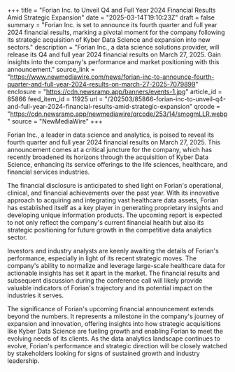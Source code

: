 +++
title = "Forian Inc. to Unveil Q4 and Full Year 2024 Financial Results Amid Strategic Expansion"
date = "2025-03-14T19:10:23Z"
draft = false
summary = "Forian Inc. is set to announce its fourth quarter and full year 2024 financial results, marking a pivotal moment for the company following its strategic acquisition of Kyber Data Science and expansion into new sectors."
description = "Forian Inc., a data science solutions provider, will release its Q4 and full year 2024 financial results on March 27, 2025. Gain insights into the company's performance and market positioning with this announcement."
source_link = "https://www.newmediawire.com/news/forian-inc-to-announce-fourth-quarter-and-full-year-2024-results-on-march-27-2025-7079899"
enclosure = "https://cdn.newsramp.app/banners/events-1.jpg"
article_id = 85866
feed_item_id = 11925
url = "/202503/85866-forian-inc-to-unveil-q4-and-full-year-2024-financial-results-amid-strategic-expansion"
qrcode = "https://cdn.newsramp.app/newmediawire/qrcode/253/14/smogmLLR.webp"
source = "NewMediaWire"
+++

<p>Forian Inc., a leader in data science and analytics, is poised to reveal its fourth quarter and full year 2024 financial results on March 27, 2025. This announcement comes at a critical juncture for the company, which has recently broadened its horizons through the acquisition of Kyber Data Science, enhancing its service offerings to the life sciences, healthcare, and financial services industries.</p><p>The financial disclosure is anticipated to shed light on Forian's operational, clinical, and financial achievements over the past year. With its innovative approach to acquiring and integrating vast healthcare data assets, Forian has established itself as a key player in generating proprietary insights and developing unique information products. The upcoming report is expected to not only reflect the company's current financial health but also its strategic positioning for future growth in the competitive data analytics sector.</p><p>Investors and industry analysts are keenly awaiting the details of Forian's performance, especially in light of its recent strategic moves. The company's ability to normalize and leverage large-scale healthcare data for actionable insights has set it apart in the market. The financial results and subsequent discussion during the conference call will likely provide valuable indicators of Forian's trajectory and its potential impact on the industries it serves.</p><p>The significance of Forian's upcoming financial announcement extends beyond the numbers. It represents a milestone in the company's journey of expansion and innovation, offering insights into how strategic acquisitions like Kyber Data Science are fueling growth and enabling Forian to meet the evolving needs of its clients. As the data analytics landscape continues to evolve, Forian's performance and strategic direction will be closely watched by stakeholders looking for signs of sustained growth and industry leadership.</p>